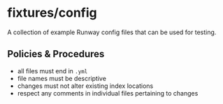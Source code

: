 # fixtures/config

A collection of example Runway config files that can be used for testing.

## Policies & Procedures

- all files must end in `.yml`
- file names must be descriptive
- changes must not alter existing index locations
- respect any comments in individual files pertaining to changes
